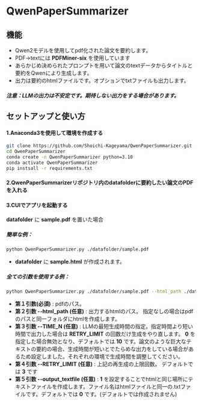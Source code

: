 # QwenPaperSummarizer

## 機能

* Qwen2モデルを使用してpdf化された論文を要約します。
* PDF→textには **PDFMiner-six** を使用しています
* あらかじめ決められたプロンプトを用いて論文のtextデータからタイトルと要約をQwenにより生成します。
* 出力は要約のhtmlファイルです。オプションでtxtファイルも出力します。

##### 注意：LLMの出力は不安定です。期待しない出力をする場合があります。

## セットアップと使い方

#### 1.Anaconda3を使用して環境を作成する

```bash
git clone https://github.com/Shoichi-Kageyama/QwenPaperSummarizer.git
cd QwenPaperSummarizer
conda create -n QwenPaperSummarizer python=3.10
conda activate QwenPaperSummarizer
pip instsall -r requirements.txt
```

#### 2.QwenPaperSummarizerリポジトリ内のdatafolderに要約したい論文のPDFを入れる

#### 3.CUIでアプリを起動する
**datafolder** に **sample.pdf** を置いた場合


##### 簡単な例：

```bash
python QwenPaperSummarizer.py ./datafolder/sample.pdf  
```  
  
  
* **datafolder** に **sample.html** が作成されます。　　


##### 全ての引数を使用する例：  

```bash
python QwenPaperSummarizer.py ./datafolder/sample.pdf --html_path ./datafolder/summary.html --TIME_N 10 --RETRY_LIMIT 3 --output_textfile 1 
```

* **第１引数(必須)** : pdfのパス。
* **第２引数 --html_path (任意)** : 出力するhtmlのパス。  指定なしの場合はpdfのパスと同一フォルダにhtmlを作成します。
* **第３引数 --TIME_N (任意)** : LLMの最短生成時間の指定。指定時間より短い時間で出力した場合は **RETRY_LIMIT** の回数だけ生成をやり直します。 **0** を指定した場合無効となり、デフォルトでは **10** です。論文のような巨大なテキストの要約の場合、生成時間が短いとでたらめな出力をしている場合があるため設定しました。それぞれの環境で生成時間を調整してください。
* **第４引数 --RETRY_LIMIT (任意)** : 上記の再生成の上限回数。 デフォルトでは **3** です
* **第５引数 --output_textfile (任意)** : **1** を設定することでhtmlと同じ場所にテキストファイルを作成します。ファイル名はhtmlファイルと同一の.txtファイルです。デフォルトでは **0** です。(デフォルトでは作成されません)  